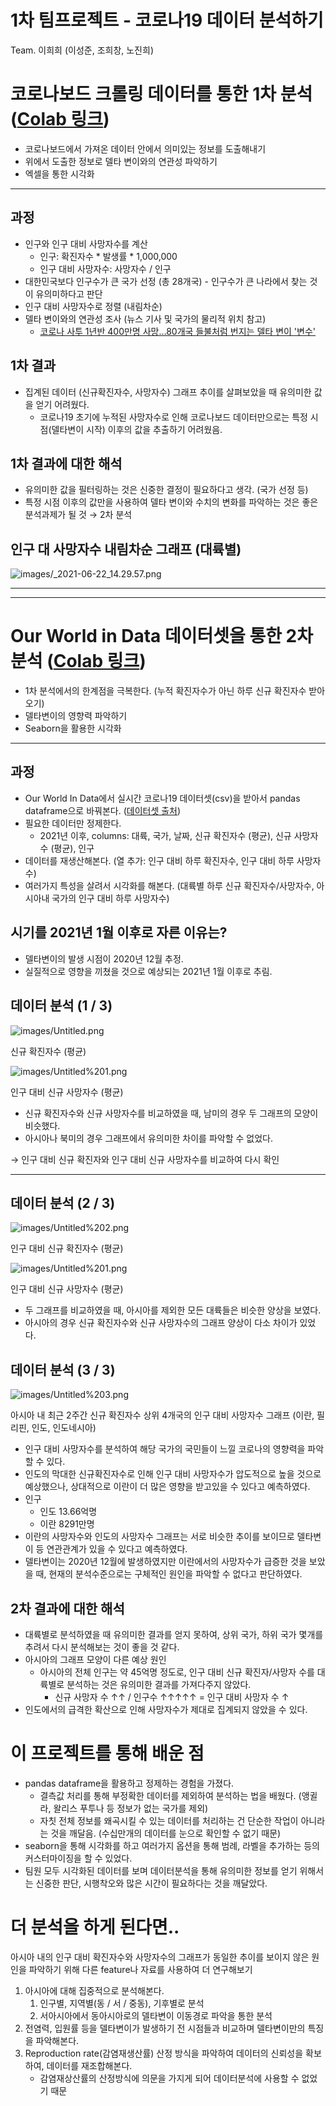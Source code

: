 # 1차 팀프로젝트 - 코로나19 데이터 분석하기

Team. 이희희 (이성준, 조희창, 노진희)


# 코로나보드 크롤링 데이터를 통한 1차 분석 ([Colab 링크](https://colab.research.google.com/drive/1SAZNKOwWPicos4Asp8K0Q0CVTClExHTQ?usp=sharing))

- 코로나보드에서 가져온 데이터 안에서 의미있는 정보를 도출해내기
- 위에서 도출한 정보로 델타 변이와의 연관성 파악하기
- 엑셀을 통한 시각화

---

## 과정

- 인구와 인구 대비 사망자수를 계산
    - 인구: 확진자수 * 발생률 * 1,000,000
    - 인구 대비 사망자수: 사망자수 / 인구
- 대한민국보다 인구수가 큰 국가 선정 (총 28개국) - 인구수가 큰 나라에서 찾는 것이 유의미하다고 판단
- 인구 대비 사망자수로 정렬 (내림차순)
- 델타 변이와의 연관성 조사 (뉴스 기사 및 국가의 물리적 위치 참고)
    - [코로나 사투 1년반 400만명 사망…80개국 들불처럼 번지는 델타 변이 '변수'](https://n.news.naver.com/article/009/0004811263)

## 1차 결과

- 집계된 데이터 (신규확진자수, 사망자수) 그래프 추이를 살펴보았을 때 유의미한 값을 얻기 어려웠다.
    - 코로나19 초기에 누적된 사망자수로 인해 코로나보드 데이터만으로는 특정 시점(델타변이 시작) 이후의 값을 추출하기 어려웠음.

## 1차 결과에 대한 해석

- 유의미한 값을 필터링하는 것은 신중한 결정이 필요하다고 생각. (국가 선정 등)
- 특정 시점 이후의 값만을 사용하여 델타 변이와 수치의 변화를 파악하는 것은 좋은 분석과제가 될 것 → 2차 분석

## 인구 대 사망자수 내림차순 그래프 (대륙별)

![images/_2021-06-22_14.29.57.png](images/_2021-06-22_14.29.57.png)

---

---

# Our World in Data 데이터셋을 통한 2차 분석 ([Colab 링크](https://colab.research.google.com/drive/1kISsan0-mb-nhELoMu3n6MrBSCqz129y?usp=sharing))

- 1차 분석에서의 한계점을 극복한다. (누적 확진자수가 아닌 하루 신규 확진자수 받아오기)
- 델타변이의 영향력 파악하기
- Seaborn을 활용한 시각화

---

## 과정

- Our World In Data에서 실시간 코로나19 데이터셋(csv)을 받아서 pandas dataframe으로 바꿔본다. ([데이터셋 출처](https://github.com/owid/covid-19-data))
- 필요한 데이터만 정제한다.
    - 2021년 이후, columns: 대륙, 국가, 날짜, 신규 확진자수 (평균), 신규 사망자수 (평균), 인구
- 데이터를 재생산해본다. (열 추가: 인구 대비 하루 확진자수, 인구 대비 하루 사망자수)
- 여러가지 특성을 살려서 시각화를 해본다. (대륙별 하루 신규 확진자수/사망자수, 아시아내 국가의 인구 대비 하루 사망자수)

## 시기를 2021년 1월 이후로 자른 이유는?

- 델타변이의 발생 시점이 2020년 12월 추정.
- 실질적으로 영향을 끼쳤을 것으로 예상되는 2021년 1월 이후로 추림.

## 데이터 분석 (1 / 3)

![images/Untitled.png](images/Untitled.png)

신규 확진자수 (평균)

![images/Untitled%201.png](images/Untitled%201.png)

인구 대비 신규 사망자수 (평균)

- 신규 확진자수와 신규 사망자수를 비교하였을 때, 남미의 경우 두 그래프의 모양이 비슷했다.
- 아시아나 북미의 경우 그래프에서 유의미한 차이를 파악할 수 없었다.

→ 인구 대비 신규 확진자와 인구 대비 신규 사망자수를 비교하여 다시 확인

---

## 데이터 분석 (2 / 3)

![images/Untitled%202.png](images/Untitled%202.png)

인구 대비 신규 확진자수 (평균)

![images/Untitled%201.png](images/Untitled%201.png)

인구 대비 신규 사망자수 (평균)

- 두 그래프를 비교하였을 때, 아시아를 제외한 모든 대륙들은 비슷한 양상을 보였다.
- 아시아의 경우 신규 확진자수와 신규 사망자수의 그래프 양상이 다소 차이가 있었다.

## 데이터 분석 (3 / 3)

![images/Untitled%203.png](images/Untitled%203.png)

아시아 내 최근 2주간 신규 확진자수 상위 4개국의 인구 대비 사망자수 그래프
(이란, 필리핀, 인도, 인도네시아)

- 인구 대비 사망자수를 분석하여 해당 국가의 국민들이 느낄 코로나의 영향력을 파악할 수 있다.
- 인도의 막대한 신규확진자수로 인해 인구 대비 사망자수가 압도적으로 높을 것으로 예상했으나, 상대적으로 이란이 더 많은 영향을 받고있을 수 있다고 예측하였다.
- 인구
    - 인도 13.66억명
    - 이란 8291만명
- 이란의 사망자수와 인도의 사망자수 그래프는 서로 비슷한 추이를 보이므로 델타변이 등 연관관계가 있을 수 있다고 예측하였다.
- 델타변이는 2020년 12월에 발생하였지만 이란에서의 사망자수가 급증한 것을 보았을 때, 현재의 분석수준으로는 구체적인 원인을 파악할 수 없다고 판단하였다.

## 2차 결과에 대한 해석

- 대륙별로 분석하였을 때 유의미한 결과를 얻지 못하여, 상위 국가, 하위 국가 몇개를 추려서 다시 분석해보는 것이 좋을 것 같다.
- 아시아의 그래프 모양이 다른 예상 원인
    - 아시아의 전체 인구는 약 45억명 정도로, 인구 대비 신규 확진자/사망자 수를 대륙별로 분석하는 것은 유의미한 결과를 가져다주지 않았다.
        - 신규 사망자 수 ↑↑ / 인구수 ↑↑↑↑↑ = 인구 대비 사망자 수 ↑
- 인도에서의 급격한 확산으로 인해 사망자수가 제대로 집계되지 않았을 수 있다.

# 이 프로젝트를 통해 배운 점

- pandas dataframe을 활용하고 정제하는 경험을 가졌다.
    - 결측값 처리를 통해 부정확한 데이터를 제외하여 분석하는 법을 배웠다. (앵귈라, 왈리스 푸투나 등 정보가 없는 국가를 제외)
    - 자칫 전체 정보를 왜곡시킬 수 있는 데이터를 처리하는 건 단순한 작업이 아니라는 것을 깨달음. (수십만개의 데이터를 눈으로 확인할 수 없기 때문)
- seaborn을 통해 시각화를 하고 여러가지 옵션을 통해 범례, 라벨을 추가하는 등의 커스터마이징을 할 수 있었다.
- 팀원 모두 시각화된 데이터를 보며 데이터분석을 통해 유의미한 정보를 얻기 위해서는 신중한 판단, 시행착오와 많은 시간이 필요하다는 것을 깨달았다.

# 더 분석을 하게 된다면..

아시아 내의 인구 대비 확진자수와 사망자수의 그래프가 동일한 추이를 보이지 않은 원인을 파악하기 위해 다른 feature나 자료를 사용하여 더 연구해보기

1. 아시아에 대해 집중적으로 분석해본다.
    1. 인구별, 지역별(동 / 서 / 중동), 기후별로 분석
    2. 서아시아에서 동아시아로의 델타변이 이동경로 파악을 통한 분석
2. 전염력, 입원률 등을 델타변이가 발생하기 전 시점들과 비교하며 델타변이만의 특징을 파악해본다.
3. Reproduction rate(감염재생산률) 산정 방식을 파악하여 데이터의 신뢰성을 확보하여, 데이터를 재조합해본다.
    - 감염재상산률의 산정방식에 의문을 가지게 되어 데이터분석에 사용할 수 없었기 때문